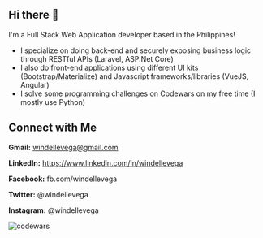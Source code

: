 ## Hi there 👋
I'm a Full Stack Web Application developer based in the Philippines! 
* I specialize on doing back-end and securely exposing business logic through RESTful APIs (Laravel, ASP.Net Core)
* I also do front-end applications using different UI kits (Bootstrap/Materialize) and Javascript frameworks/libraries (VueJS, Angular)
* I solve some programming challenges on Codewars on my free time (I mostly use Python)


## Connect with Me
**Gmail:** windellevega@gmail.com

**LinkedIn:** https://www.linkedin.com/in/windellevega

**Facebook:** fb.com/windellevega

**Twitter:** @windellevega

**Instagram:** @windellevega


![codewars](https://www.codewars.com/users/windellevega/badges/large)
<!--
**windellevega/windellevega** is a ✨ _special_ ✨ repository because its `README.md` (this file) appears on your GitHub profile.

Here are some ideas to get you started:

- 🔭 I’m currently working on ...
- 🌱 I’m currently learning ...
- 👯 I’m looking to collaborate on ...
- 🤔 I’m looking for help with ...
- 💬 Ask me about ...
- 📫 How to reach me: ...
- 😄 Pronouns: ...
- ⚡ Fun fact: ...
-->
